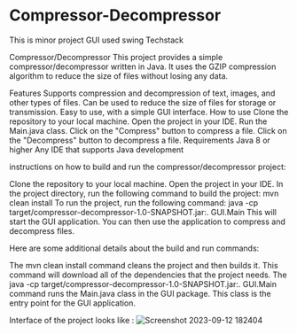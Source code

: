 # Compressor-Decompressor
This is minor project
GUI used swing Techstack

Compressor/Decompressor
This project provides a simple compressor/decompressor written in Java. It uses the GZIP compression algorithm to reduce the size of files without losing any data.

Features
Supports compression and decompression of text, images, and other types of files.
Can be used to reduce the size of files for storage or transmission.
Easy to use, with a simple GUI interface.
How to use
Clone the repository to your local machine.
Open the project in your IDE.
Run the Main.java class.
Click on the "Compress" button to compress a file.
Click on the "Decompress" button to decompress a file.
Requirements
Java 8 or higher
Any IDE that supports Java development

instructions on how to build and run the compressor/decompressor project:

Clone the repository to your local machine.
Open the project in your IDE.
In the project directory, run the following command to build the project:
mvn clean install
To run the project, run the following command:
java -cp target/compressor-decompressor-1.0-SNAPSHOT.jar:. GUI.Main
This will start the GUI application. You can then use the application to compress and decompress files.

Here are some additional details about the build and run commands:

The mvn clean install command cleans the project and then builds it. This command will download all of the dependencies that the project needs.
The java -cp target/compressor-decompressor-1.0-SNAPSHOT.jar:. GUI.Main command runs the Main.java class in the GUI package. This class is the entry point for the GUI application.

Interface of the project looks like : 
![Screenshot 2023-09-12 182404](https://github.com/AbdulMajeedShaik/Compressor-Decompressor/assets/131744350/55f8ac5a-1dec-4695-b831-5a738daf897e)
